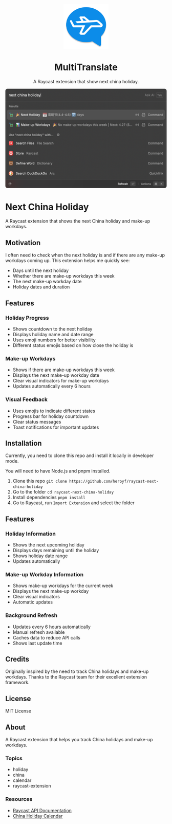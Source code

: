 <br>
<br>
<p align="center">
<img src="https://github.com/heroyf/raycast-next-china-holiday/blob/main/assets/icon.png?raw=true" width="140" height="140" align="center" />
</p>

<h1 align="center">MultiTranslate</sup></h1>

<p align="center">
A Raycast extension that show next china holiday.
</p>

<img width="862" src="https://github.com/heroyf/raycast-next-china-holiday/blob/main/assets/preview.png">

# Next China Holiday

A Raycast extension that shows the next China holiday and make-up workdays.

## Motivation

I often need to check when the next holiday is and if there are any make-up workdays coming up. This extension helps me quickly see:
- Days until the next holiday
- Whether there are make-up workdays this week
- The next make-up workday date
- Holiday dates and duration

## Features

### Holiday Progress
- Shows countdown to the next holiday
- Displays holiday name and date range
- Uses emoji numbers for better visibility
- Different status emojis based on how close the holiday is

### Make-up Workdays
- Shows if there are make-up workdays this week
- Displays the next make-up workday date
- Clear visual indicators for make-up workdays
- Updates automatically every 6 hours

### Visual Feedback
- Uses emojis to indicate different states
- Progress bar for holiday countdown
- Clear status messages
- Toast notifications for important updates

## Installation

Currently, you need to clone this repo and install it locally in developer mode.

You will need to have Node.js and pnpm installed.

1. Clone this repo `git clone https://github.com/heroyf/raycast-next-china-holiday`
2. Go to the folder `cd raycast-next-china-holiday`
3. Install dependencies `pnpm install`
4. Go to Raycast, run `Import Extension` and select the folder

## Features

### Holiday Information
- Shows the next upcoming holiday
- Displays days remaining until the holiday
- Shows holiday date range
- Updates automatically

### Make-up Workday Information
- Shows make-up workdays for the current week
- Displays the next make-up workday
- Clear visual indicators
- Automatic updates

### Background Refresh
- Updates every 6 hours automatically
- Manual refresh available
- Caches data to reduce API calls
- Shows last update time

## Credits

Originally inspired by the need to track China holidays and make-up workdays. Thanks to the Raycast team for their excellent extension framework.

## License

MIT License

## About

A Raycast extension that helps you track China holidays and make-up workdays.

### Topics
- holiday
- china
- calendar
- raycast-extension

### Resources
- [Raycast API Documentation](https://developers.raycast.com/)
- [China Holiday Calendar](https://www.shuyz.com/githubfiles/china-holiday-calender/master/holidayCal.ics)
